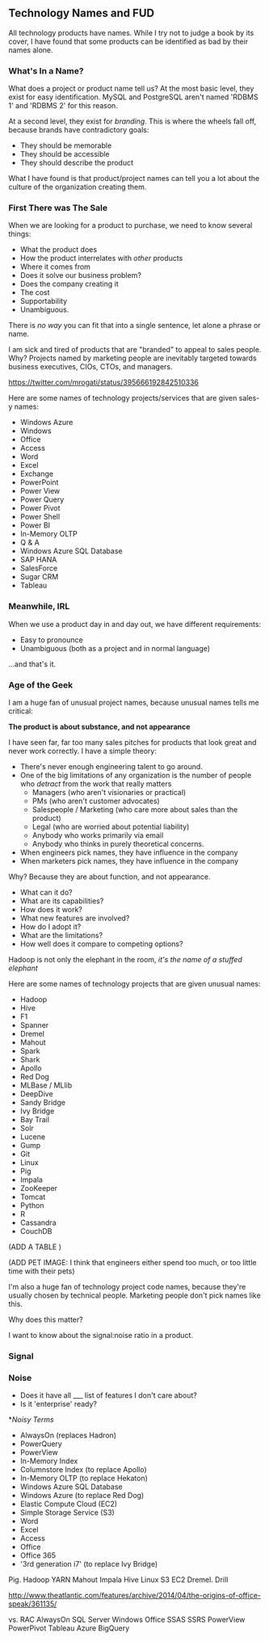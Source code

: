 ## Technology Names and FUD

All technology products have names. While I try not to judge a book by its cover, I have found that some products can be identified as bad by their names alone.


### What's In a Name?

What does a project or product name tell us? At the most basic level, they exist for easy identification. MySQL and PostgreSQL aren't named 'RDBMS 1' and 'RDBMS 2' for this reason. 

At a second level, they exist for *branding*. This is where the wheels fall off, because brands have contradictory goals:

* They should be memorable
* They should be accessible
* They should describe the product

What I have found is that product/project names can tell you a lot about the culture of the organization creating them.

### First There was The Sale

When we are looking for a product to purchase, we need to know several things:

* What the product does
* How the product interrelates with *other* products
* Where it comes from
* Does it solve our business problem?
* Does the company creating it 
* The cost
* Supportability
* Unambiguous.

There is *no way* you can fit that into a single sentence, let alone a phrase or name.

I am sick and tired of products that are "branded" to appeal to sales people. Why? Projects named by marketing people are inevitably targeted towards business executives, CIOs, CTOs, and managers.


https://twitter.com/mrogati/status/395666192842510336

Here are some names of technology projects/services that are given sales-y names:

* Windows Azure
* Windows
* Office
* Access
* Word
* Excel
* Exchange
* PowerPoint
* Power View
* Power Query
* Power Pivot
* Power Shell
* Power BI
* In-Memory OLTP
* Q & A
* Windows Azure SQL Database
* SAP HANA
* SalesForce
* Sugar CRM
* Tableau



### Meanwhile, IRL

When we use a product day in and day out, we have different requirements:

* Easy to pronounce
* Unambiguous (both as a project and in normal language)

...and that's it.


### Age of the Geek

I am a huge fan of unusual project names, because unusual names tells me critical:

**The product is about substance, and not appearance**

I have seen far, far too many sales pitches for products that look great and never work correctly. I have a simple theory:

* There's never enough engineering talent to go around.
* One of the big limitations of any organization is the number of people who *detract* from the work that really matters
	* Managers (who aren't visionaries or practical)
	* PMs (who aren't customer advocates)
	* Salespeople / Marketing (who care more about sales than the product)
	* Legal (who are worried about potential liability)
	* Anybody who works primarily via email
	* Anybody who thinks in purely theoretical concerns.
* When engineers pick names, they have influence in the company
* When marketers pick names, they have influence in the company

Why? Because they are about function, and not appearance.

* What can it do?
* What are its capabilities?
* How does it work?
* What new features are involved?
* How do I adopt it?
* What are the limitations?
* How well does it compare to competing options?



Hadoop is not only the elephant in the room, *it's the name of a stuffed elephant*

Here are some names of technology projects that are given unusual names:

* Hadoop
* Hive
* F1
* Spanner
* Dremel
* Mahout
* Spark
* Shark
* Apollo
* Red Dog
* MLBase / MLlib
* DeepDive
* Sandy Bridge
* Ivy Bridge
* Bay Trail
* Solr
* Lucene
* Gump
* Git
* Linux
* Pig
* Impala
* ZooKeeper
* Tomcat
* Python
* R
* Cassandra
* CouchDB


(ADD A TABLE )

(ADD PET IMAGE: I think that engineers either spend too much, or too little time with their pets)

I'm also a huge fan of technology project code names, because they're usually chosen by technical people. Marketing people don't pick names like this.

Why does this matter? 

I want to know about the signal:noise ratio in a product.

### Signal


### Noise

* Does it have all ___ list of features I don't care about?
* Is it 'enterprise' ready?


**Noisy Terms*

* AlwaysOn (replaces Hadron)
* PowerQuery
* PowerView
* In-Memory Index
* Columnstore Index (to replace Apollo)
* In-Memory OLTP (to replace Hekaton)
* Windows Azure SQL Database
* Windows Azure (to replace Red Dog)
* Elastic Compute Cloud (EC2)
* Simple Storage Service (S3)
* Word
* Excel
* Access
* Office
* Office 365
* '3rd generation i7' (to replace Ivy Bridge)





Pig.
Hadoop
YARN
Mahout
Impala
Hive
Linux
S3
EC2
Dremel. Drill

http://www.theatlantic.com/features/archive/2014/04/the-origins-of-office-speak/361135/

vs.
RAC
AlwaysOn
SQL Server
Windows
Office
SSAS
SSRS
PowerView
PowerPivot
Tableau
Azure
BigQuery